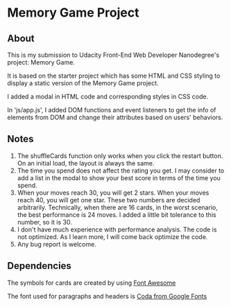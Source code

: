 # Memory Game Project

## About

This is my submission to Udacity Front-End Web Developer Nanodegree's project:
Memory Game.

It is based on the starter project which has some HTML and CSS styling to display
a static version of the Memory Game project.

I added a modal in HTML code and corresponding styles in CSS code.

In 'js/app.js', I added DOM functions and event listeners to get the info of
elements from DOM and change their attributes based on users' behaviors.

## Notes
1. The shuffleCards function only works when you click the restart button. On an
initial load, the layout is always the same.
2. The time you spend does not affect the rating you get. I may consider to add
a list in the modal to show your best score in terms of the time you spend.
3. When your moves reach 30, you will get 2 stars. When your moves reach 40, you
will get one star. These two numbers are decided arbitrarily. Technically, when
there are 16 cards, in the worst scenario, the best performance is 24 moves. I
added a little bit tolerance to this number, so it is 30.
4. I don't have much experience with performance analysis. The code is not optimized.
As I learn more, I will come back optimize the code.
5. Any bug report is welcome.

## Dependencies
The symbols for cards are created by using [Font Awesome](https://maxcdn.bootstrapcdn.com/font-awesome/4.6.1/css/font-awesome.min.css)

The font used for paragraphs and headers is [Coda from Google Fonts](https://fonts.googleapis.com/css?family=Coda)

